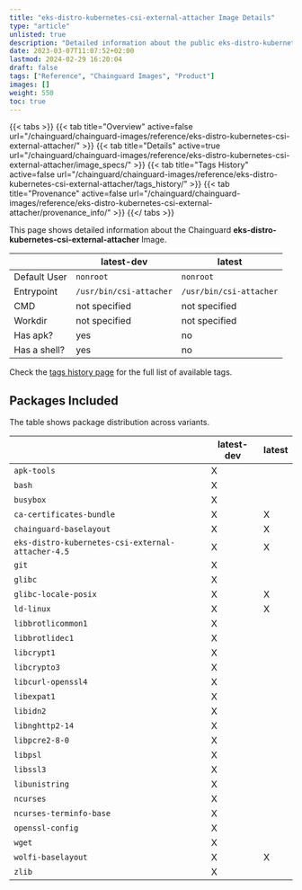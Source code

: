 ```yaml
---
title: "eks-distro-kubernetes-csi-external-attacher Image Details"
type: "article"
unlisted: true
description: "Detailed information about the public eks-distro-kubernetes-csi-external-attacher Chainguard Image."
date: 2023-03-07T11:07:52+02:00
lastmod: 2024-02-29 16:20:04
draft: false
tags: ["Reference", "Chainguard Images", "Product"]
images: []
weight: 550
toc: true
---
```


{{< tabs >}}
{{< tab title="Overview" active=false url="/chainguard/chainguard-images/reference/eks-distro-kubernetes-csi-external-attacher/" >}}
{{< tab title="Details" active=true url="/chainguard/chainguard-images/reference/eks-distro-kubernetes-csi-external-attacher/image_specs/" >}}
{{< tab title="Tags History" active=false url="/chainguard/chainguard-images/reference/eks-distro-kubernetes-csi-external-attacher/tags_history/" >}}
{{< tab title="Provenance" active=false url="/chainguard/chainguard-images/reference/eks-distro-kubernetes-csi-external-attacher/provenance_info/" >}}
{{</ tabs >}}

This page shows detailed information about the Chainguard **eks-distro-kubernetes-csi-external-attacher** Image.

|              | latest-dev              | latest                  |
|--------------|-------------------------|-------------------------|
| Default User | `nonroot`               | `nonroot`               |
| Entrypoint   | `/usr/bin/csi-attacher` | `/usr/bin/csi-attacher` |
| CMD          | not specified           | not specified           |
| Workdir      | not specified           | not specified           |
| Has apk?     | yes                     | no                      |
| Has a shell? | yes                     | no                      |

Check the [tags history page](/chainguard/chainguard-images/reference/eks-distro-kubernetes-csi-external-attacher/tags_history/) for the full list of available tags.

## Packages Included
The table shows package distribution across variants.

|                                                   | latest-dev | latest |
|---------------------------------------------------|------------|--------|
| `apk-tools`                                       | X          |        |
| `bash`                                            | X          |        |
| `busybox`                                         | X          |        |
| `ca-certificates-bundle`                          | X          | X      |
| `chainguard-baselayout`                           | X          | X      |
| `eks-distro-kubernetes-csi-external-attacher-4.5` | X          | X      |
| `git`                                             | X          |        |
| `glibc`                                           | X          |        |
| `glibc-locale-posix`                              | X          | X      |
| `ld-linux`                                        | X          | X      |
| `libbrotlicommon1`                                | X          |        |
| `libbrotlidec1`                                   | X          |        |
| `libcrypt1`                                       | X          |        |
| `libcrypto3`                                      | X          |        |
| `libcurl-openssl4`                                | X          |        |
| `libexpat1`                                       | X          |        |
| `libidn2`                                         | X          |        |
| `libnghttp2-14`                                   | X          |        |
| `libpcre2-8-0`                                    | X          |        |
| `libpsl`                                          | X          |        |
| `libssl3`                                         | X          |        |
| `libunistring`                                    | X          |        |
| `ncurses`                                         | X          |        |
| `ncurses-terminfo-base`                           | X          |        |
| `openssl-config`                                  | X          |        |
| `wget`                                            | X          |        |
| `wolfi-baselayout`                                | X          | X      |
| `zlib`                                            | X          |        |

